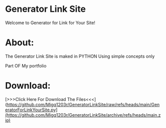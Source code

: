 # Generator Link Site
Welcome to Generator for Link for Your Site!

# About:
  The Generator Link Site is maked in PYTHON
  Using simple concepts only
  
  
  
Part OF My portfolio

# Download:
[>>>Click Here For Download The Files<<<](https://github.com/Migq1203r/GeneratorLinkSite/raw/refs/heads/main/GeneratorForLinkYourSite.py](https://github.com/Migq1203r/GeneratorLinkSite/archive/refs/heads/main.zip)

